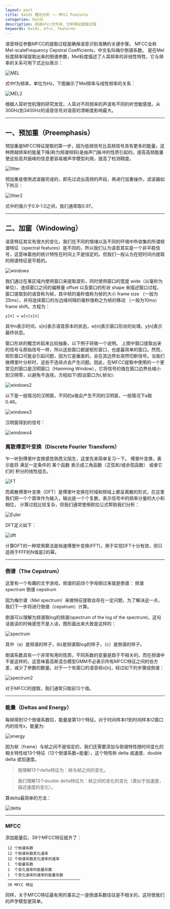 ```yaml
---
layout: post
title: Kaldi 理论分析 —— MFCC Features
categories: Kaldi
description: 阅读mfcc文件夹，分析特征提取过程
keywords: Kaldi, mfcc, features
---
```


语音特征参数MFCC的提取过程是确保语音识别准确的关键步骤。
MFCC全称Mel-scaleFrequency Cepstral Coefficients，中文名叫梅尔倒谱系数。
是在Mel标度频率域提取出来的倒谱参数，Mel标度描述了人耳频率的非线性特性，它与频率的关系可用下式近似表示：

![MEL](/images/blog/MEL.png)

式中f为频率，单位为Hz。下图展示了Mel频率与线性频率的关系：

![MEL2](/images/blog/MEL2.png)

根据人耳听觉机理的研究发现，人耳对不同频率的声波有不同的听觉敏感度。从300Hz到3400Hz的语音信号对语音的清晰度影响最大。

---

## 一、预加重（Preemphasis）

预加重是MFCC特征提取的第一步，因为低频信号比高频信号具有更多的能量。这种跨越频率的能量下降(称为频谱倾斜)是由声门脉冲的性质引起的。提高高频能量使这些高共振峰的信息更容易被声学模型利用，提高了检测精度。

![filter](/images/blog/filter.png)

预加重是使用滤波器完成的，即先过滤出高频的声段，再进行加重操作，滤波器如下所示：

![filter2](/images/blog/filter2.png)

式中的值介于0.9-1.0之间，我们通常取0.97。

---

## 二、加窗（Windowing）

语音特征其实有很大的变化，我们在不同的情绪以及不同的环境中所收集的所谓频谱特征（spectral features）是不同的，所以我们认为语音其实是一个非平稳信号，这意味着他的统计特性在时间上不是恒定的。但我们一般认为在短时间内提取的频谱特征是平稳的。

![windows](/images/blog/windows.png)

我们通过在某区域内使用窗口来提取波形，同时使用窗口的宽度 wide（以毫秒为单位）、连续窗口之间的偏移量 offset 以及窗口的形状 shape 来描述窗口过程，窗口提取到的语音称为帧，其中帧的毫秒值称为帧的大小 frame size （一般为25ms），并将连续窗口的左边缘间隔的毫秒值称之为帧的移动 （一般为10ms）frame shift。方程为：

```
y[n] = w[n]s[n]
```

其中n表示时间，s[n]表示语音原本的状态，w[n]表示窗口形状的处理，y[n]表示最终状态。

窗口形状的概念听起来比较抽象，以下例子将做一个说明。
上图中窗口提取出来的信号与原始信号一样，所以这些窗口都是矩形窗口，也是最简单的窗口。然而，矩形窗口可能会引起问题，因为它是垂直的，会在其边界处突然切断信号。当我们做傅里叶分析时，这些不连续点会产生问题。因此，在MFCC提取中使用的一个更常见的窗口是汉明窗口（Hamming Window），它将信号的值在窗口边界处缩小到汉明零，以避免不连续。方程如下(假设窗口为L帧长):

![windows2](/images/blog/windows2.png)

以下是一般情况的汉明窗，不同的a值会产生不同的汉明窗，一般情况下a取0.46。

![windows3](/images/blog/windows3.png)

汉明窗得到的信号：

![windows4](/images/blog/windows4.png)

### 离散傅里叶变换（Discrete Fourier Transform）

乍一听到傅里叶变换感觉熟悉又陌生，这里先来简单复习一下。
傅里叶变换，表示能将 满足一定条件的 某个函数 表示成三角函数（正弦和/或余弦函数） 或者它们的 积分的线性组合。

![FT](/images/blog/FT.png)

而离散傅里叶变换（DFT）是傅里叶变换在时域和频域上都呈离散的形式，在这里我们把一个个窗体作为输入，输出是一个个复数，表示信号中的频率分量的大小和相位，
计算过程比较复杂，但我们通常使用欧拉公式帮助我们分析：

![Euler](/images/blog/Euler.png)

DFT定义如下：

![dft](/images/blog/dft.png)

计算DFT的一种常用算法是快速傅里叶变换(FFT)，用于实现DFT十分有效，但只适用于FFF的N值是2的幂。

---

### 倒谱（The Cepstrum）

这里有一个有趣的文字游戏，频谱的前四个字母倒过来就是倒谱：
频谱 spectrum
倒谱 cepstrum

因为梅尔谱（Mel spectrum）来做特征提取会存在一定问题，为了解决这一点，我们下一步将进行倒谱（cepstrum）计算。

倒谱可以理解为频谱取log的频谱(spectrum of the log of the spectrum)，这句话我读的时候感觉不是人话，图形画出来大致是这样的：

![spectrum](/images/blog/spectrum.png)

其中（a）是频谱的样子，(b)是频谱取log的样子，（c）是倒谱的样子。

倒谱系数具有一个非常有用的性质，不同系数的变量是趋于不相关的，而在频谱中不是这样的，这意味着高斯混合模型GMM不必表示所有MFCC特征之间的协方差，减少了参数的数量。对于一个有窗口的语音帧x[n]，经过如下的步骤成倒谱：

![spectrum2](/images/blog/spectrum2.png)

对于MFCC的提取，我们通常只取前12个值。

---

### 能量（Deltas and Energy）

每帧得到12个倒谱系数后，能量是第13个特征。对于时间样本t1到时间样本t2窗口内的信号x，能量为:

![energy](/images/blog/energy.png)

因为帧（frame）与帧之间不是恒定的，我们还需要添加与倒谱特性随时间变化的相关特性给13个特征（12个倒谱系数+能量），这个特性称 delta 或速度、double delta 或加速度。

> 我理解13个delta特征为：帧与帧之间的变化。

> 我们理解13个double delta特征为：帧之间的变化的变化（类似于加速度，描述速度的变化）。

算delta最简单的方法：

![delta](/images/blog/delta.png)

---

### MFCC

添加能量后，39个MFCC特征就齐了：

```
 12 个倒谱系数
 12 个倒谱系数变化速率
 12 个倒谱系数变化速率的速率
 1  个能量系数
 1  个变化速率的能量系数
 1  个变化速率的速率的能量系数
 ————————————————————————————————
 39 MFCC 特征
```

同样，关于MFCC特征最有用的事实之一是倒谱系数往往是不相关的，这将使我们的声学模型更简单。